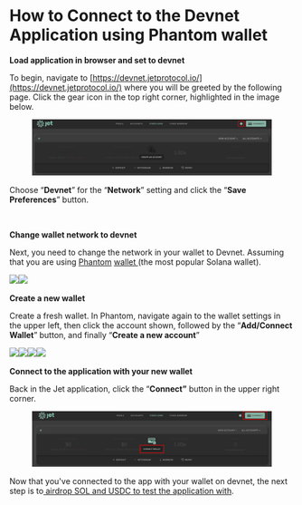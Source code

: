 # How to Connect to the Devnet Application using Phantom wallet

**Load application in browser and set to devnet**

To begin, navigate to [https://devnet.jetprotocol.io/](https://devnet.jetprotocol.io/) where you will be greeted by the following page. Click the gear icon in the top right corner, highlighted in the image below.

<figure><img src="../../../.gitbook/assets/Config wheel.png" alt=""><figcaption></figcaption></figure>

Choose “**Devnet**” for the “**Network**” setting and click the “**Save Preferences**” button.

<figure><img src="https://lh4.googleusercontent.com/HW_c2Ta6XAsrNRG6ThT-l9m6X3TVxytmDYrcIGU6xyMZL_rwZw2FZ_lMUOB98-PMesFehvPV5Fm2kWVuc5eb9E0Gvyld7sMEadhG3UxdRWKQ5bKrNFYlQh9bAci_43jz_NhlKEJPKi7b37s2rGJF0vI" alt=""><figcaption></figcaption></figure>

**Change wallet network to devnet**

Next, you need to change the network in your wallet to Devnet. Assuming that you are using [Phantom](https://phantom.app/) [wallet ](https://phantom.app/)(the most popular Solana wallet).

![](https://lh6.googleusercontent.com/wvqcA5uXWVWkA9-z--dAHbASldgYph4vdqGAQn933FV5RA4uaQrxPxbiPZ1gNX0E2bjzj3fk9c5hVPSQvMEzaenDRUyF-jbXf\_zZeqxyDXR1ZJuXESKQjBS-Bi498L2FsCh4sHKlXccbIUuJi6MdHlM)![](https://lh6.googleusercontent.com/PyUB2M5qdLH\_E0sUpz-3CT\_WH2tPX2jgbwu4CsS3ROjG6fiJY5e9g4\_fnf8XuIvMyPFfnxm4L6-p7VNW\_dX5fiGXQv3\_wyJ07S0MjUiLefFa8KmLnA74WNaUKgWsjblartHTHjOctOAns1xUcsyK5nw)<img src="https://lh5.googleusercontent.com/taKCbe4fPD4361uFG3MvFceMoNnb50ilVcMa-VHp1j756v9Ehj6-vgX_-NJ-o_-2A6gcYhlgbeaTgRBJsDac9WJXfuaOoFjFwgNCPw7QC0t8ctykMEixq8NALJ4z2QP7WiwhylvUrNHffRULd-t7_IQ" alt="" data-size="original">



**Create a new wallet**

Create a fresh wallet. In Phantom, navigate again to the wallet settings in the upper left, then click the account shown, followed by the “**Add/Connect Wallet**” button, and finally “**Create a new account**”

![](https://lh6.googleusercontent.com/wvqcA5uXWVWkA9-z--dAHbASldgYph4vdqGAQn933FV5RA4uaQrxPxbiPZ1gNX0E2bjzj3fk9c5hVPSQvMEzaenDRUyF-jbXf\_zZeqxyDXR1ZJuXESKQjBS-Bi498L2FsCh4sHKlXccbIUuJi6MdHlM)![](https://lh6.googleusercontent.com/pkk2gwlMJHPmBn8a4nSyQuOO7VwH2-LHOFLrvH5q7r4XCPcfFpHy5YHnELCRfns5i9uXTpuEOUl9XK4G-uU\_9EUsLYS9AZvV\_0TtLZCgc96vDw4WWQFvOk\_tyb36grxs7RLXLTpLlX-CblAN7TWO2aU)![](https://lh6.googleusercontent.com/rLmCG7iwb42\_-i0OQiPJIw13KEbZntgO0i8-yUdPhh8-fN-GPSma1sutP714kSHPrkRO2H5fCdDQxpwR6uH31QOtMM\_oxPzHdWpQRFj23dur8c6kNymp5NXAzv0m\_T\_rYOhATrnE6\_taV9M-ISsozf0)![](https://lh4.googleusercontent.com/Tc3zgLMQHYWnDPpEw4PTQk2LHJjqmNXx2T5uQzX0JIxo0PJ0GlwnZaLfsdUHbtExdh6CEAeGQWl8wM-lwuGwpmlNweGLn4\_6JpIlLZCULfgDgAEX5mS41oz92rGQkTqRBa7nVtV7gexd3czH4u\_vb-Y)



**Connect to the application with your new wallet**

Back in the Jet application, click the “**Connect”** button in the upper right corner.

<figure><img src="../../../.gitbook/assets/Connect Wallet Red line.png" alt=""><figcaption></figcaption></figure>

Now that you've connected to the app with your wallet on devnet, the next step is to[ airdrop SOL and USDC to test the application with](how-to-airdrop-sol-and-usdc-to-test-the-application.md).
